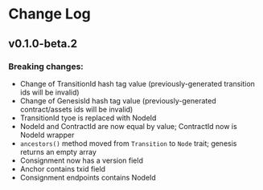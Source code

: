 # Change Log

## v0.1.0-beta.2

### Breaking changes:
- Change of TransitionId hash tag value (previously-generated transition ids will be invalid)
- Change of GenesisId  hash tag value (previously-generated contract/assets ids will be invalid)
- TransitionId tyoe is replaced with NodeId
- NodeId and ContractId are now equal by value; ContractId now is NodeId wrapper
- `ancestors()` method moved from `Transition` to `Node` trait; genesis returns an empty array
- Consignment now has a version field
- Anchor contains txid field
- Consignment endpoints contains NodeId
